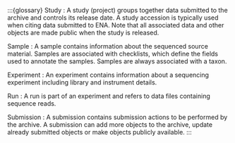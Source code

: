 :::{glossary}
Study
: A study (project) groups together data submitted to the archive and controls its release date. A study accession is typically used when citing data submitted to ENA. Note that all associated data and other objects are made public when the study is released.

Sample
: A sample contains information about the sequenced source material. Samples are associated with checklists, which define the fields used to annotate the samples. Samples are always associated with a taxon.

Experiment
: An experiment contains information about a sequencing experiment including library and instrument details.

Run
: A run is part of an experiment and refers to data files containing sequence reads.

Submission
: A submission contains submission actions to be performed by the archive. A submission can add more objects to the archive, update already submitted objects or make objects publicly available.
:::
